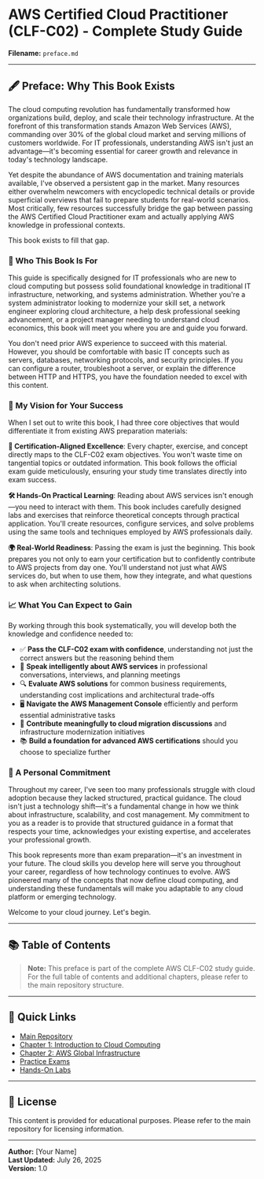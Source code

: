 # AWS Certified Cloud Practitioner (CLF-C02) - Complete Study Guide

**Filename:** `preface.md`

---

## 🖋️ Preface: Why This Book Exists

The cloud computing revolution has fundamentally transformed how organizations build, deploy, and scale their technology infrastructure. At the forefront of this transformation stands Amazon Web Services (AWS), commanding over 30% of the global cloud market and serving millions of customers worldwide. For IT professionals, understanding AWS isn't just an advantage—it's becoming essential for career growth and relevance in today's technology landscape.

Yet despite the abundance of AWS documentation and training materials available, I've observed a persistent gap in the market. Many resources either overwhelm newcomers with encyclopedic technical details or provide superficial overviews that fail to prepare students for real-world scenarios. Most critically, few resources successfully bridge the gap between passing the AWS Certified Cloud Practitioner exam and actually applying AWS knowledge in professional contexts.

This book exists to fill that gap.

### 👥 Who This Book Is For

This guide is specifically designed for IT professionals who are new to cloud computing but possess solid foundational knowledge in traditional IT infrastructure, networking, and systems administration. Whether you're a system administrator looking to modernize your skill set, a network engineer exploring cloud architecture, a help desk professional seeking advancement, or a project manager needing to understand cloud economics, this book will meet you where you are and guide you forward.

You don't need prior AWS experience to succeed with this material. However, you should be comfortable with basic IT concepts such as servers, databases, networking protocols, and security principles. If you can configure a router, troubleshoot a server, or explain the difference between HTTP and HTTPS, you have the foundation needed to excel with this content.

### 🎯 My Vision for Your Success

When I set out to write this book, I had three core objectives that would differentiate it from existing AWS preparation materials:

**🎯 Certification-Aligned Excellence**: Every chapter, exercise, and concept directly maps to the CLF-C02 exam objectives. You won't waste time on tangential topics or outdated information. This book follows the official exam guide meticulously, ensuring your study time translates directly into exam success.

**🛠️ Hands-On Practical Learning**: Reading about AWS services isn't enough—you need to interact with them. This book includes carefully designed labs and exercises that reinforce theoretical concepts through practical application. You'll create resources, configure services, and solve problems using the same tools and techniques employed by AWS professionals daily.

**🌍 Real-World Readiness**: Passing the exam is just the beginning. This book prepares you not only to earn your certification but to confidently contribute to AWS projects from day one. You'll understand not just what AWS services do, but when to use them, how they integrate, and what questions to ask when architecting solutions.

### 📈 What You Can Expect to Gain

By working through this book systematically, you will develop both the knowledge and confidence needed to:

- ✅ **Pass the CLF-C02 exam with confidence**, understanding not just the correct answers but the reasoning behind them
- 💬 **Speak intelligently about AWS services** in professional conversations, interviews, and planning meetings
- 🔍 **Evaluate AWS solutions** for common business requirements, understanding cost implications and architectural trade-offs
- 🖥️ **Navigate the AWS Management Console** efficiently and perform essential administrative tasks
- 🚀 **Contribute meaningfully to cloud migration discussions** and infrastructure modernization initiatives
- 📚 **Build a foundation for advanced AWS certifications** should you choose to specialize further

### 🤝 A Personal Commitment

Throughout my career, I've seen too many professionals struggle with cloud adoption because they lacked structured, practical guidance. The cloud isn't just a technology shift—it's a fundamental change in how we think about infrastructure, scalability, and cost management. My commitment to you as a reader is to provide that structured guidance in a format that respects your time, acknowledges your existing expertise, and accelerates your professional growth.

This book represents more than exam preparation—it's an investment in your future. The cloud skills you develop here will serve you throughout your career, regardless of how technology continues to evolve. AWS pioneered many of the concepts that now define cloud computing, and understanding these fundamentals will make you adaptable to any cloud platform or emerging technology.

Welcome to your cloud journey. Let's begin.

---

## 📚 Table of Contents

> **Note:** This preface is part of the complete AWS CLF-C02 study guide. For the full table of contents and additional chapters, please refer to the main repository structure.

---

## 🔗 Quick Links

- [Main Repository](../README.md)
- [Chapter 1: Introduction to Cloud Computing](chapter-01-introduction.md)
- [Chapter 2: AWS Global Infrastructure](chapter-02-global-infrastructure.md)
- [Practice Exams](practice-exams/)
- [Hands-On Labs](hands-on-labs/)

---

## 📄 License

This content is provided for educational purposes. Please refer to the main repository for licensing information.

---

**Author:** [Your Name]  
**Last Updated:** July 26, 2025  
**Version:** 1.0